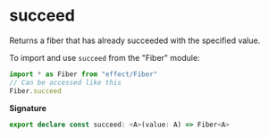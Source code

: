 # succeed

Returns a fiber that has already succeeded with the specified value.

To import and use `succeed` from the "Fiber" module:

```ts
import * as Fiber from "effect/Fiber"
// Can be accessed like this
Fiber.succeed
```

**Signature**

```ts
export declare const succeed: <A>(value: A) => Fiber<A>
```
